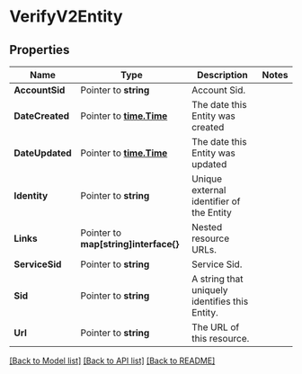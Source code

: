 # VerifyV2Entity

## Properties

Name | Type | Description | Notes
------------ | ------------- | ------------- | -------------
**AccountSid** | Pointer to **string** | Account Sid. |
**DateCreated** | Pointer to [**time.Time**](time.Time.md) | The date this Entity was created |
**DateUpdated** | Pointer to [**time.Time**](time.Time.md) | The date this Entity was updated |
**Identity** | Pointer to **string** | Unique external identifier of the Entity |
**Links** | Pointer to **map[string]interface{}** | Nested resource URLs. |
**ServiceSid** | Pointer to **string** | Service Sid. |
**Sid** | Pointer to **string** | A string that uniquely identifies this Entity. |
**Url** | Pointer to **string** | The URL of this resource. |

[[Back to Model list]](../README.md#documentation-for-models) [[Back to API list]](../README.md#documentation-for-api-endpoints) [[Back to README]](../README.md)


